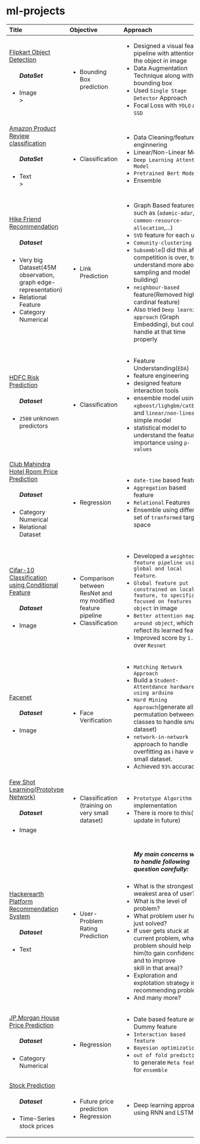 # ml-projects

| Title        | Objective  |  Approach |
|:-------------|:------------|:---------------|
| [Flipkart Object Detection](https://github.com/ankishb/ml-projects/tree/master/conditional-object-detection) <br><ul><h5>DataSet</h5><li>Image</li>></ul> | <ul><li>Bounding Box prediction</li></ul> | <ul><li>Designed a visual feature pipeline with attention on the object in image</li><li>Data Augmentation Technique along with its bounding box</li><li>Used `Single Stage Detector` Approach</li><li>Focal Loss with `YOLO` and `SSD`</li></ul> |
| [Amazon Product Review classification](https://github.com/ankishb/ml-projects/tree/master/amazon-ml)  <br><ul><h5>DataSet</h5><li>Text</li>></ul> | <ul><li>Classification</li></ul> | <ul><li>Data Cleaning/feature enginnering</li><li>Linear/Non-Linear Model</li><li>`Deep Learning Attention Model`</li><li>`Pretrained Bert Model`</li><li>Ensemble</li></ul> |
| [Hike Friend Recommendation](https://github.com/ankishb/ml-projects/tree/master/hike-friend-recommendation) <br><ul><h5>Dataset</h5><li>Very big Dataset(45M observation, graph edge-representation)</li> <li>Relational Feature</li><li>Category Numerical</li></ul> | <ul><li>Link Prediction</li></ul> | <ul><li>Graph Based features such as (`adamic-adar`, `common-resource-allocation`,...)</li> <li>`SVD` feature for each user</li><li>`Comunity-clustering`</li><li>`Subsemble`(I did this after competition is over, to understand more about sampling and model building)</li><li>`neighbour-based` feature(Removed highly cardinal feature)</li><li>Also tried `Deep learning approach` (Graph Embedding), but couldn't handle at that time properly</li></ul> |
| [HDFC Risk Prediction](https://github.com/ankishb/ml-projects/tree/master/hdfc-ml) <br><ul><h5>Dataset</h5><li>`2500` unknown predictors</li></ul> | <ul><li>Classification</li></ul> | <ul><li>Feature Understanding(`EDA`)</li><li>feature engineering</li><li>designed feature interaction tools</li><li>ensemble model using `xgboost/lighgbm/catboost` and `linear/non-linear` simple model</li><li>statistical model to understand the feature importance using `p-values`</li></ul> |
| [Club Mahindra Hotel Room Price Prediction](https://github.com/ankishb/ml-projects/tree/master/club-mahindra) <br><ul><h5>Dataset</h5><li>Category Numerical</li><li>Relational Dataset</li></ul> | <ul><li>Regression</li></ul> | <ul><li>`date-time` based feature</li><li>`Aggregation` based feature</li><li>`Relational` Features</li><li>Ensemble using different set of `tranformed` target space</li></ul> |
| [Cifar-10 Classification using Conditional Feature](https://github.com/ankishb/ml-projects/tree/master/cifar-10-resnet) <br><ul><h5>Dataset</h5><li>Image</li></ul> | <ul><li>Comparison between ResNet and my modified feature pipeline</li><li>Classification</li></ul> | <ul><li>Developed a `weighted feature pipeline using global and local feature`.</li><li>`Global feature put constrained on local feature, to specifically focused on features of object` in image</li><li>`Better attention map around object`, which reflect its learned feature.</li><li>Improved score by `1.37%` over `Resnet`</li></ul> |
| [Facenet](https://github.com/ankishb/ml-projects/tree/master/facenet) <br><ul><h5>Dataset</h5><li>Image</li></ul> | <ul><li>Face Verification</li></ul> | <ul><li>`Matching Network Approach`</li><li>Build a `Student-Attentdance hardware using arduino`</li><li>`Hard Mining Approach`(generate all permutation between classes to handle small dataset)</li><li>`network-in-network` approach to handle overfitting as i have very small dataset.</li><li>Achieved `93%` accuracy</li></ul> |
| [Few Shot Learning(Prototype Network)](https://github.com/ankishb/ml-projects/tree/master/few-shot-classification) <br><ul><h5>Dataset</h5><li>Image</li></ul> | <ul><li>Classification (training on very small dataset)</li></ul> | <ul><li>`Prototype Algorithm` implementation</li><li>There is more to this(will update in future)</li></ul> |
| [Hackerearth Platform Recommendation System](https://github.com/ankishb/ml-projects/tree/master/recommendation-system) <br><ul><h5>Dataset</h5><li>Text</li></ul> | <ul><li>User-Problem Rating Prediction</li></ul> | <ul><h5>My main concerns was to handle following question carefully:</h5><li>What is the strongest and weakest area of user?</li><li>What is the level of problem?</li><li>What problem user have just solved?</li><li>If user gets stuck at current problem, what problem should help him(to gain confidence and to improve</li> skill in that area)?<li>Exploration and explotation strategy in recommending problem</li><li>And many more?</li></ul> |
| [JP.Morgan House Price Prediction](https://github.com/ankishb/ml-projects/tree/master/jp-morgan) <ul><h5>Dataset</h5><li>Category Numerical</li></ul> | <ul><li>Regression</li></ul> | <ul><li>Date based feature and Dummy feature</li><li>`Interaction based feature` </li><li>`Bayesian optimization`</li><li>`out of fold prediction` to generate `Meta feature` for `ensemble`</li></ul> |
| [Stock Prediction](https://github.com/ankishb/ml-projects/tree/master/small-fun-project/collect-imp-tensor-spyder/time-series-prediction) <br><ul><h5>Dataset</h5><li>Time-Series stock prices</li></ul> | <ul><li>Future price prediction</li><li>Regression</li></ul> | <ul><li>Deep learning approach using RNN and LSTM</li></ul> |



